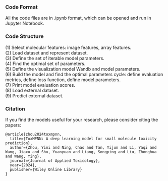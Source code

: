 ### Code Format<br>
All the code files are in .ipynb format, which can be opened and run in Jupyter Notebook.<br> 

### Code Structure<br>
(1) Select molecular features: image features, array features.<br> 
(2) Load dataset and represent dataset.<br>
(3) Define the set of iterable model parameters.<br>
(4) Find the optimal set of parameters.<br>
(5) Define the visualization model Wandb and model parameters.<br>
(6) Build the model and find the optimal parameters cycle: define evaluation metrics, define loss function, define model parameters.<br>
(7) Print model evaluation scores.<br>
(8) Load external dataset.<br>
(9) Predict external dataset.<br>

### Citation<br>
If you find the models useful for your research, please consider citing the papers:

```
@article{zhou2024toxmpnn,
  title={ToxMPNN: A deep learning model for small molecule toxicity prediction},
  author={Zhou, Yini and Ning, Chao and Tan, Yijun and Li, Yaqi and Wang, Jiaxu and Shu, Yuanyuan and Liang, Songping and Liu, Zhonghua and Wang, Ying},
  journal={Journal of Applied Toxicology},
  year={2024},
  publisher={Wiley Online Library}
}
```
